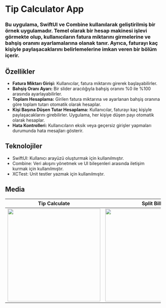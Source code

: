 # Tip Calculator App

### Bu uygulama, SwiftUI ve Combine kullanılarak geliştirilmiş bir örnek uygulamadır. Temel olarak bir hesap makinesi işlevi görmekte olup, kullanıcıların fatura miktarını girmelerine ve bahşiş oranını ayarlamalarına olanak tanır. Ayrıca, faturayı kaç kişiyle paylaşacaklarını belirlemelerine imkan veren bir bölüm içerir.

## Özellikler
- **Fatura Miktarı Girişi:** Kullanıcılar, fatura miktarını girerek başlayabilirler.
- **Bahşiş Oranı Ayarı:** Bir slider aracılığıyla bahşiş oranını %0 ile %100 arasında ayarlayabilirler.
- **Toplam Hesaplama:** Girilen fatura miktarına ve ayarlanan bahşiş oranına göre toplam tutarı otomatik olarak hesaplar.
- **Kişi Başına Düşen Tutar Hesaplama:** Kullanıcılar, faturayı kaç kişiyle paylaşacaklarını girebilirler. Uygulama, her kişiye düşen payı otomatik olarak hesaplar.
- **Hata Kontrolleri:** Kullanıcıların eksik veya geçersiz girişler yapmaları durumunda hata mesajları gösterir.
## Teknolojiler
- SwiftUI: Kullanıcı arayüzü oluşturmak için kullanılmıştır.
- Combine: Veri akışını yönetmek ve UI bileşenleri arasında iletişim kurmak için kullanılmıştır.
- XCTest: Unit testler yazmak için kullanılmıştır.

 ## Media

|        Tip Calculate       |        Split Bill        | 
| -------------------------- | ------------------------ | 
| <img src="https://github.com/GulfemmAlbayrak/GulfemAlbayrak_WordWiseApp/assets/101430350/c3cbd52c-784e-43aa-87be-a23cb956cca9" width="300px"> | <img src="https://github.com/GulfemmAlbayrak/GulfemAlbayrak_WordWiseApp/assets/101430350/f0df18f3-754c-47c7-bc0c-61b49c9c3371" width="300px"> |
